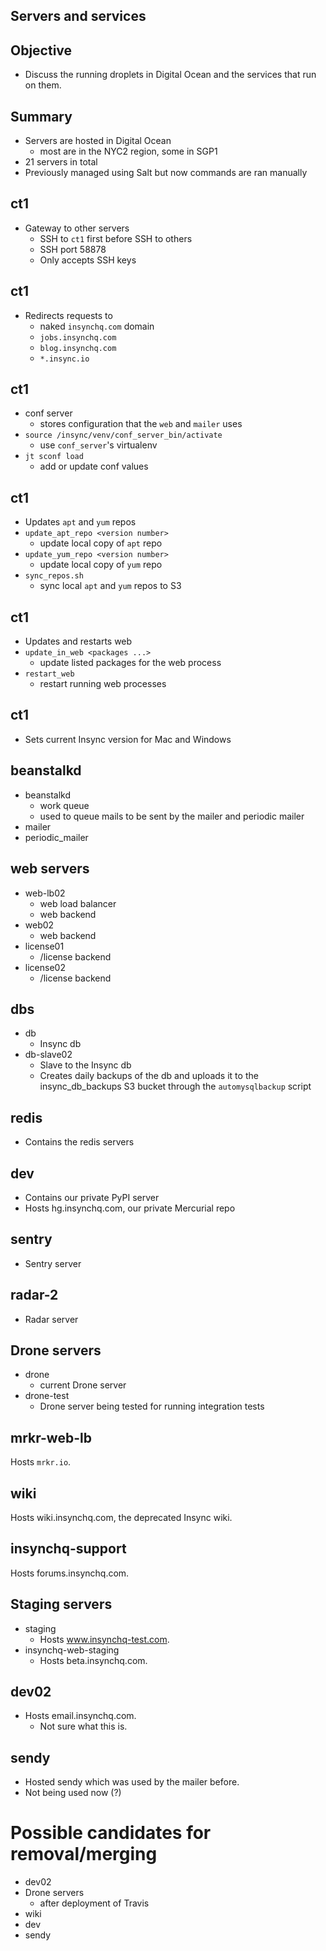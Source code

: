 ## Servers and services



## Objective
* Discuss the running droplets in Digital Ocean and the services that run on them.



## Summary
* Servers are hosted in Digital Ocean
  - most are in the NYC2 region, some in SGP1
* 21 servers in total
* Previously managed using Salt but now commands are ran manually



## ct1
* Gateway to other servers
  - SSH to `ct1` first before SSH to others
  - SSH port 58878
  - Only accepts SSH keys


## ct1
* Redirects requests to
  - naked `insynchq.com` domain
  - `jobs.insynchq.com`
  - `blog.insynchq.com`
  - `*.insync.io`


## ct1
* conf server
  - stores configuration that the `web` and `mailer` uses
* `source /insync/venv/conf_server_bin/activate`
  - use `conf_server`'s virtualenv
* `jt sconf load`
  - add or update conf values


## ct1
* Updates `apt` and `yum` repos
* `update_apt_repo <version number>`
  - update local copy of `apt` repo
* `update_yum_repo <version number>`
  - update local copy of `yum` repo
* `sync_repos.sh`
  - sync local `apt` and `yum` repos to S3


## ct1
* Updates and restarts web
* `update_in_web <packages ...>`
  - update listed packages for the web process
* `restart_web`
  - restart running web processes


## ct1
* Sets current Insync version for Mac and Windows



## beanstalkd
* beanstalkd
  - work queue
  - used to queue mails to be sent by the mailer and periodic mailer
* mailer
* periodic_mailer



## web servers
* web-lb02
  - web load balancer
  - web backend
* web02
  - web backend
* license01
  - /license backend
* license02
  - /license backend



## dbs
* db
  - Insync db
* db-slave02
  - Slave to the Insync db
  - Creates daily backups of the db and uploads it to the insync_db_backups S3 bucket through the `automysqlbackup` script



## redis
* Contains the redis servers



## dev
* Contains our private PyPI server
* Hosts hg.insynchq.com, our private Mercurial repo



## sentry
* Sentry server



## radar-2
* Radar server



## Drone servers
* drone
  - current Drone server
* drone-test
  - Drone server being tested for running integration tests



## mrkr-web-lb
Hosts `mrkr.io`.



## wiki
Hosts wiki.insynchq.com, the deprecated Insync wiki.



## insynchq-support
Hosts forums.insynchq.com.



## Staging servers
* staging
  - Hosts www.insynchq-test.com.
* insynchq-web-staging
  - Hosts beta.insynchq.com.



## dev02
* Hosts email.insynchq.com.
  - Not sure what this is.



## sendy
* Hosted sendy which was used by the mailer before.
* Not being used now (?)



# Possible candidates for removal/merging
* dev02
* Drone servers
  - after deployment of Travis
* wiki
* dev
* sendy
